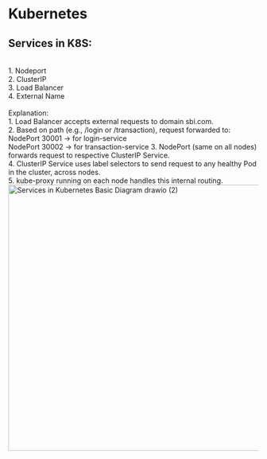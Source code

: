 <h1>Kubernetes</h1>
<h2>Services in K8S:</h2><br>
1. Nodeport <br>
2. ClusterIP <br>
3. Load Balancer <br>
4. External Name <br><br>
Explanation:<br>
1. Load Balancer accepts external requests to domain sbi.com.<br>
2. Based on path (e.g., /login or /transaction), request forwarded to:<br>
   <t>NodePort 30001 → for login-service</t><br>
   <t>NodePort 30002 → for transaction-service</t>
3. NodePort (same on all nodes) forwards request to respective ClusterIP Service.<br>
4. ClusterIP Service uses label selectors to send request to any healthy Pod in the cluster, across nodes.<br>
5. kube-proxy running on each node handles this internal routing.<br>
<img width="1200" height="535" alt="Services in Kubernetes Basic Diagram drawio (2)" src="https://github.com/user-attachments/assets/4082386d-add6-4f0e-8f2e-3650358e378c" />
